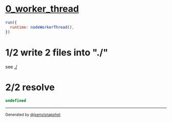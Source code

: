 # [0_worker_thread](../../coverage_node.test.mjs#L52)

```js
run({
  runtime: nodeWorkerThread(),
})
```

# 1/2 write 2 files into "./"

see [./](./)

# 2/2 resolve

```js
undefined
```

---

<sub>
  Generated by <a href="https://github.com/jsenv/core/tree/main/packages/tooling/snapshot">@jsenv/snapshot</a>
</sub>
